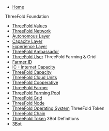 * [Home](/)

ThreeFold Foundation
* [ThreeFold Values](/definitions-concepts/threefold_values.md)
* [ThreeFold Network](/definitions-concepts/threefold_network.md)
* [Autonomous Layer](/definitions-concepts/autonomous_layer.md)
* [Capacity Layer](/definitions-concepts/capacity_layer.md)
* [Experience Layer](/definitions-concepts/experience_layer.md)
* [ThreeFold Ambassador](/definitions-concepts/threefold_ambassador.md)
* [ThreeFold User](/definitions-concepts/threefold_user.md)
ThreeFold Farming & Grid
* [Farmer ID](/definitions-concepts/farmer_id.md)
* [IC - Internet Capacity](/definitions-concepts/ic-internet-capacity.md)
* [ThreeFold Capacity](/definitions-concepts/threefold_capacity.md)
* [ThreeFold Cloud Units](/definitions-concepts/threefold_cloud_units.md)
* [ThreeFold Cooperative](/definitions-concepts/threefold_cooperative.md)
* [ThreeFold Farmer](/definitions-concepts/threefold_farmer.md)
* [ThreeFold Farming Pool](/definitions-concepts/threefold_farming_pool.md)
* [ThreeFold Grid](/definitions-concepts/threefold_grid.md)
* [ThreeFold Node](/definitions-concepts/threefold_node.md)
* [ThreeFold Operating System](/definitions-concepts/threefold_operating_system.md)
ThreeFold Token
* [ThreeFold Chain](/definitions-concepts/threefold_chain.md)
* [ThreeFold Token](/definitions-concepts/threefold_token.md)
3Bot Definitions
* [3Bot](/definitions-concepts/3Bot.md)